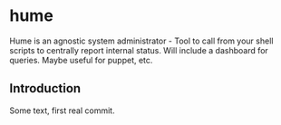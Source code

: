 # hume
Hume is an agnostic system administrator - Tool to call from your shell scripts to centrally report internal status. Will include a dashboard for queries. Maybe useful for puppet, etc.


## Introduction
Some text, first real commit.

